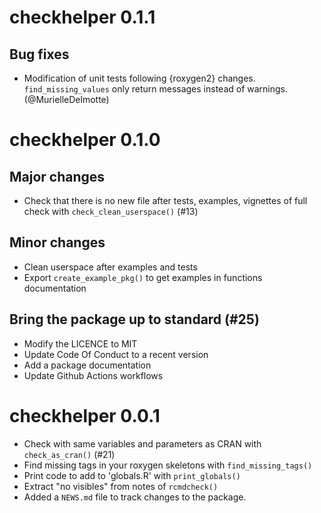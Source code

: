 # checkhelper 0.1.1

## Bug fixes 

- Modification of unit tests following {roxygen2} changes. `find_missing_values` only return messages instead of warnings. (@MurielleDelmotte) 

# checkhelper 0.1.0

## Major changes

- Check that there is no new file after tests, examples, vignettes of full check with `check_clean_userspace()` (#13)

## Minor changes

- Clean userspace after examples and tests
- Export `create_example_pkg()` to get examples in functions documentation

## Bring the package up to standard (#25)

- Modify the LICENCE to MIT
- Update Code Of Conduct to a recent version
- Add a package documentation
- Update Github Actions workflows

# checkhelper 0.0.1

- Check with same variables and parameters as CRAN with `check_as_cran()` (#21)
- Find missing tags in your roxygen skeletons with `find_missing_tags()`
- Print code to add to 'globals.R' with `print_globals()`
- Extract "no visibles" from notes of `rcmdcheck()`
- Added a `NEWS.md` file to track changes to the package.
